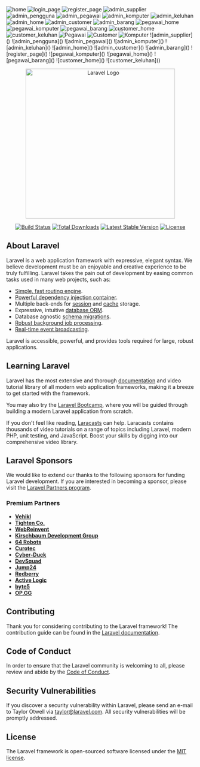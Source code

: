 <img src="https://github.com/user-attachments/assets/f0785ff2-0522-4ba0-80bf-47b9278afd85" alt="home">
<img src="https://github.com/user-attachments/assets/b0fe28e5-1dab-4a12-ab26-df4efc49fee0" alt="login_page">
<img src="https://github.com/user-attachments/assets/dc15e0ae-2efb-41b8-8f27-9614f56e9737" alt="register_page">
<img src="https://github.com/user-attachments/assets/90a75a16-296d-480f-a43c-88e21b8cf726" alt="admin_supplier">
<img src="https://github.com/user-attachments/assets/26794a67-9ed0-4642-a9ca-75d8b8d5cb9a" alt="admin_pengguna">
<img src="https://github.com/user-attachments/assets/915e32cc-6b74-4c3b-a029-f6e91c928448" alt="admin_pegawai">
<img src="https://github.com/user-attachments/assets/4d25a282-891f-496d-b075-4cad20d88fb2" alt="admin_komputer">
<img src="https://github.com/user-attachments/assets/2632f8da-c56c-4d7d-bca6-8858389bd16c" alt="admin_keluhan">
<img src="https://github.com/user-attachments/assets/705297d6-0fee-4db2-b54f-16438f28ca9a" alt="admin_home">
<img src="https://github.com/user-attachments/assets/52e46ce0-1f25-446f-93cd-cfa6e8be6923" alt="admin_customer">
<img src="https://github.com/user-attachments/assets/8fcd6448-0480-463d-b087-e80d1832a964" alt="admin_barang">
<img src="https://github.com/user-attachments/assets/4009a201-a8ad-4a8d-b25e-e8469633be7a" alt="pegawai_home">
<img src="https://github.com/user-attachments/assets/a7c4833c-b144-4362-acbc-4908c74e0ce7" alt="pegawai_komputer">
<img src="https://github.com/user-attachments/assets/281e0349-58b2-42c9-9316-ab7ebdf34344" alt="pegawai_barang">
<img src="https://github.com/user-attachments/assets/8b66a96d-d168-4a18-975f-e7933c5c1c91" alt="customer_home">
<img src="https://github.com/user-attachments/assets/f9f33888-9764-4dbf-84a9-7f2d22c9527c" alt="customer_keluhan">

<img src="https://github.com/DaffaPratama28/ServisKomputer-DaffaPratama/assets/169805841/67b5e0b1-65aa-4320-a763-a11936678d3d" alt="Pegawai">
<img src="https://github.com/DaffaPratama28/ServisKomputer-DaffaPratama/assets/169805841/d8f68527-30a7-4397-b05f-90786ed588f4" alt="Customer">
<img src="https://github.com/DaffaPratama28/ServisKomputer-DaffaPratama/assets/169805841/90477f3c-239c-4716-8662-6648719dbb14" alt="Komputer">
![admin_supplier]()
![admin_pengguna]()
![admin_pegawai]()
![admin_komputer]()
![admin_keluhan]()
![admin_home]()
![admin_customer]()
![admin_barang]()
![register_page]()
![pegawai_komputer]()
![pegawai_home]()
![pegawai_barang]()
![customer_home]()
![customer_keluhan]()

<p align="center"><a href="https://laravel.com" target="_blank"><img src="https://raw.githubusercontent.com/laravel/art/master/logo-lockup/5%20SVG/2%20CMYK/1%20Full%20Color/laravel-logolockup-cmyk-red.svg" width="400" alt="Laravel Logo"></a></p>

<p align="center">
<a href="https://github.com/laravel/framework/actions"><img src="https://github.com/laravel/framework/workflows/tests/badge.svg" alt="Build Status"></a>
<a href="https://packagist.org/packages/laravel/framework"><img src="https://img.shields.io/packagist/dt/laravel/framework" alt="Total Downloads"></a>
<a href="https://packagist.org/packages/laravel/framework"><img src="https://img.shields.io/packagist/v/laravel/framework" alt="Latest Stable Version"></a>
<a href="https://packagist.org/packages/laravel/framework"><img src="https://img.shields.io/packagist/l/laravel/framework" alt="License"></a>
</p>

## About Laravel

Laravel is a web application framework with expressive, elegant syntax. We believe development must be an enjoyable and creative experience to be truly fulfilling. Laravel takes the pain out of development by easing common tasks used in many web projects, such as:

- [Simple, fast routing engine](https://laravel.com/docs/routing).
- [Powerful dependency injection container](https://laravel.com/docs/container).
- Multiple back-ends for [session](https://laravel.com/docs/session) and [cache](https://laravel.com/docs/cache) storage.
- Expressive, intuitive [database ORM](https://laravel.com/docs/eloquent).
- Database agnostic [schema migrations](https://laravel.com/docs/migrations).
- [Robust background job processing](https://laravel.com/docs/queues).
- [Real-time event broadcasting](https://laravel.com/docs/broadcasting).

Laravel is accessible, powerful, and provides tools required for large, robust applications.

## Learning Laravel

Laravel has the most extensive and thorough [documentation](https://laravel.com/docs) and video tutorial library of all modern web application frameworks, making it a breeze to get started with the framework.

You may also try the [Laravel Bootcamp](https://bootcamp.laravel.com), where you will be guided through building a modern Laravel application from scratch.

If you don't feel like reading, [Laracasts](https://laracasts.com) can help. Laracasts contains thousands of video tutorials on a range of topics including Laravel, modern PHP, unit testing, and JavaScript. Boost your skills by digging into our comprehensive video library.

## Laravel Sponsors

We would like to extend our thanks to the following sponsors for funding Laravel development. If you are interested in becoming a sponsor, please visit the [Laravel Partners program](https://partners.laravel.com).

### Premium Partners

- **[Vehikl](https://vehikl.com/)**
- **[Tighten Co.](https://tighten.co)**
- **[WebReinvent](https://webreinvent.com/)**
- **[Kirschbaum Development Group](https://kirschbaumdevelopment.com)**
- **[64 Robots](https://64robots.com)**
- **[Curotec](https://www.curotec.com/services/technologies/laravel/)**
- **[Cyber-Duck](https://cyber-duck.co.uk)**
- **[DevSquad](https://devsquad.com/hire-laravel-developers)**
- **[Jump24](https://jump24.co.uk)**
- **[Redberry](https://redberry.international/laravel/)**
- **[Active Logic](https://activelogic.com)**
- **[byte5](https://byte5.de)**
- **[OP.GG](https://op.gg)**

## Contributing

Thank you for considering contributing to the Laravel framework! The contribution guide can be found in the [Laravel documentation](https://laravel.com/docs/contributions).

## Code of Conduct

In order to ensure that the Laravel community is welcoming to all, please review and abide by the [Code of Conduct](https://laravel.com/docs/contributions#code-of-conduct).

## Security Vulnerabilities

If you discover a security vulnerability within Laravel, please send an e-mail to Taylor Otwell via [taylor@laravel.com](mailto:taylor@laravel.com). All security vulnerabilities will be promptly addressed.

## License

The Laravel framework is open-sourced software licensed under the [MIT license](https://opensource.org/licenses/MIT).
